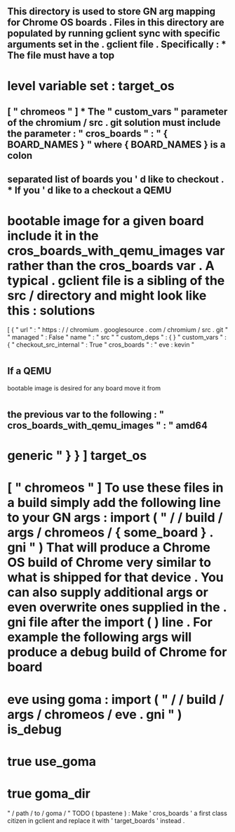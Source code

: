 This
directory
is
used
to
store
GN
arg
mapping
for
Chrome
OS
boards
.
Files
in
this
directory
are
populated
by
running
gclient
sync
with
specific
arguments
set
in
the
.
gclient
file
.
Specifically
:
*
The
file
must
have
a
top
-
level
variable
set
:
target_os
=
[
"
chromeos
"
]
*
The
"
custom_vars
"
parameter
of
the
chromium
/
src
.
git
solution
must
include
the
parameter
:
"
cros_boards
"
:
"
{
BOARD_NAMES
}
"
where
{
BOARD_NAMES
}
is
a
colon
-
separated
list
of
boards
you
'
d
like
to
checkout
.
*
If
you
'
d
like
to
a
checkout
a
QEMU
-
bootable
image
for
a
given
board
include
it
in
the
cros_boards_with_qemu_images
var
rather
than
the
cros_boards
var
.
A
typical
.
gclient
file
is
a
sibling
of
the
src
/
directory
and
might
look
like
this
:
solutions
=
[
{
"
url
"
:
"
https
:
/
/
chromium
.
googlesource
.
com
/
chromium
/
src
.
git
"
"
managed
"
:
False
"
name
"
:
"
src
"
"
custom_deps
"
:
{
}
"
custom_vars
"
:
{
"
checkout_src_internal
"
:
True
"
cros_boards
"
:
"
eve
:
kevin
"
#
If
a
QEMU
-
bootable
image
is
desired
for
any
board
move
it
from
#
the
previous
var
to
the
following
:
"
cros_boards_with_qemu_images
"
:
"
amd64
-
generic
"
}
}
]
target_os
=
[
"
chromeos
"
]
To
use
these
files
in
a
build
simply
add
the
following
line
to
your
GN
args
:
import
(
"
/
/
build
/
args
/
chromeos
/
{
some_board
}
.
gni
"
)
That
will
produce
a
Chrome
OS
build
of
Chrome
very
similar
to
what
is
shipped
for
that
device
.
You
can
also
supply
additional
args
or
even
overwrite
ones
supplied
in
the
.
gni
file
after
the
import
(
)
line
.
For
example
the
following
args
will
produce
a
debug
build
of
Chrome
for
board
=
eve
using
goma
:
import
(
"
/
/
build
/
args
/
chromeos
/
eve
.
gni
"
)
is_debug
=
true
use_goma
=
true
goma_dir
=
"
/
path
/
to
/
goma
/
"
TODO
(
bpastene
)
:
Make
'
cros_boards
'
a
first
class
citizen
in
gclient
and
replace
it
with
'
target_boards
'
instead
.
